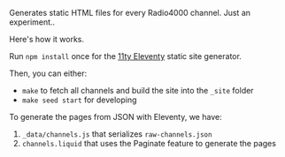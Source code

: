 Generates static HTML files for every Radio4000 channel. Just an experiment..

Here's how it works.

Run `npm install` once for the [11ty Eleventy](https://www.11ty.dev/docs/) static site generator.

Then, you can either:

- `make` to fetch all channels and build the site into the `_site` folder
- `make seed start` for developing

To generate the pages from JSON with Eleventy, we have:

1. `_data/channels.js` that serializes `raw-channels.json` 
2. `channels.liquid` that uses the Paginate feature to generate the pages